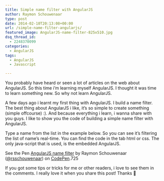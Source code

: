 ```yaml
---
title: Simple name filter with AngularJS
author: Raymon Schouwenaar
type: post
date: 2014-02-10T20:13:08+00:00
url: /simple-name-filter-angularjs/
featured_image: AngularJS-name-filter-825x510.jpg
dsq_thread_id:
  - 2248370099
categories:
  - AngularJS
tags:
  - AngularJS
  - Javascript

---
```

You probably have heard or seen a lot of articles on the web about AngularJS. So this time i&#8217;m learning myself AngularJS. I thought it was time to learn something new. So why not learn AngularJS.

A few days ago i learnt my first thing with AngularJS. I build a name filter. The best thing about AngularJS i like, it&#8217;s so simple to create something (simple offcourse) :). And because everything i learn, i wanna share with you guys. I like to show you the code of building a simple name filter with AngularJS.

Type a name from the list in the example below. So you can see it&#8217;s filtering the list of name&#8217;s real-time. You can find the code in the tab html or css. The only java-script that is used, is the embedded AngularJS.

<p class='codepen'  data-height='400' data-theme-id='725' data-slug-hash='Blbiq' data-default-tab='result' data-animations='run' data-editable='' data-embed-version='2'>
  See the Pen <a href=’http://codepen.io/rsschouwenaar/pen/Blbiq’>AngularJS name filter</a> by Raymon Schouwenaar (<a href=’http://codepen.io/rsschouwenaar’>@rsschouwenaar</a>) on <a href=’http://codepen.io’>CodePen</a>.725
</p>

If you got some tips or tricks for me or other readers, i love to see them in the comments. I really love it when you share this post! Thanks 🙂